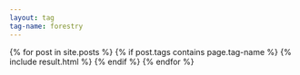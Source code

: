 ```yaml
---
layout: tag
tag-name: forestry
---
```

{% for post in site.posts %}
{% if post.tags contains page.tag-name %}
{% include result.html %}
{% endif %}
{% endfor %}
